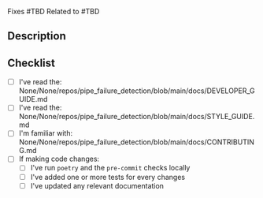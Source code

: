 <!--

First off, thanks for contributing!

Make sure to review the documentation on the Style Guide, Developer Notes, and other information that can help a PR move smoothly. See the checklist at the bottom of this template for links

 -->

<!-- TODO: Specify the issue number(s) associated with the changes here -->

Fixes #TBD
Related to #TBD

## Description

<!-- TODO: Describe the purpose and high-level explanation of the changes -->

## Checklist

<!-- TODO: Check-off all items with an `x` (`[x]`) -->

- [ ] I've read the: None/None/repos/pipe_failure_detection/blob/main/docs/DEVELOPER_GUIDE.md
- [ ] I've read the: None/None/repos/pipe_failure_detection/blob/main/docs/STYLE_GUIDE.md
- [ ] I'm familiar with: None/None/repos/pipe_failure_detection/blob/main/docs/CONTRIBUTING.md
- [ ] If making code changes:
  - [ ] I've run `poetry` and the `pre-commit` checks locally
  - [ ] I've added one or more tests for every changes
  - [ ] I've updated any relevant documentation
